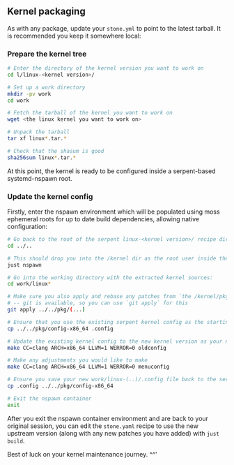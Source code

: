 ## Kernel packaging

As with any package, update your `stone.yml` to point to the latest tarball.
It is recommended you keep it somewhere local:


### Prepare the kernel tree

```bash
# Enter the directory of the kernel version you want to work on
cd l/linux-<kernel version>/

# Set up a work directory
mkdir -pv work
cd work

# Fetch the tarball of the kernel you want to work on
wget <the linux kernel you want to work on>

# Unpack the tarball
tar xf linux*.tar.*

# Check that the shasum is good
sha256sum linux*.tar.*
```

At this point, the kernel is ready to be configured inside a serpent-based systemd-nspawn root.


### Update the kernel config

Firstly, enter the nspawn environment which will be populated using moss ephemeral roots
for up to date build dependencies, allowing native configuration:

```bash
# Go back to the root of the serpent linux-<kernel version>/ recipe dir
cd ../..

# This should drop you into the /kernel dir as the root user inside the systemd-nspawn container
just nspawn

# Go into the working directory with the extracted kernel sources:
cd work/linux*

# Make sure you also apply and rebase any patches from `the /kernel/pkg/` directory!
# -- git is available, so you can use `git apply` for this
git apply ../../pkg/(...)

# Ensure that you use the existing serpent kernel config as the starting point:
cp ../../pkg/config-x86_64 .config

# Update the existing kernel config to the new kernel version as your new starting point:
make CC=clang ARCH=x86_64 LLVM=1 WERROR=0 oldconfig

# Make any adjustments you would like to make
make CC=clang ARCH=x86_64 LLVM=1 WERROR=0 menuconfig

# Ensure you save your new work/linux-(..)/.config file back to the serpent pkg/ dir
cp .config ../../pkg/config-x86_64

# Exit the nspawn container
exit
```

After you exit the nspawn container environment and are back to your original session,
you can edit the `stone.yaml` recipe to use the new upstream version (along with any new
patches you have added) with `just build`.

Best of luck on your kernel maintenance journey. ^^'
